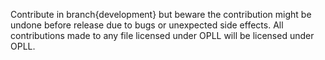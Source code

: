 Contribute in branch{development} but beware the contribution might be undone before release due to bugs or unexpected side effects. All contributions made to any file licensed under OPLL will be licensed under OPLL.
